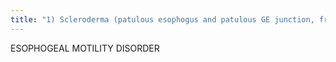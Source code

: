 ```yaml
---
title: "1) Scleroderma (patulous esophogus and patulous GE junction, free reflux) 2) Vigorous achalasia 3) DM 4) Diffuse esophogeal spasm 5) Nutcracker"
---
```

ESOPHOGEAL MOTILITY DISORDER

